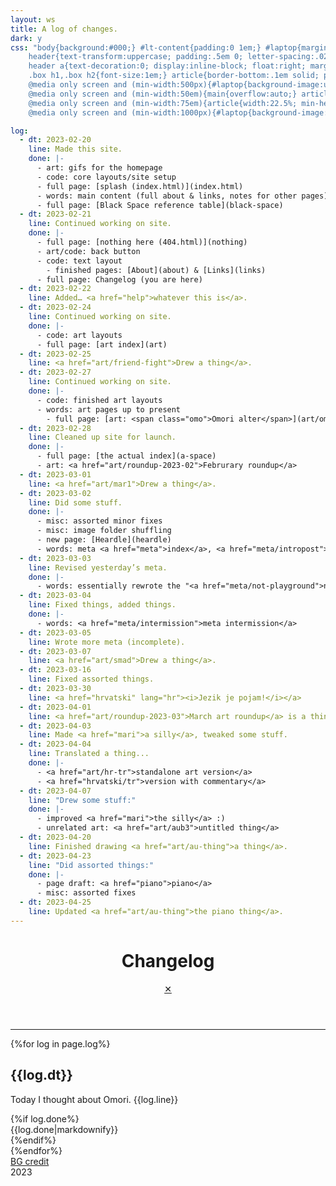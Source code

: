 ```yaml
---
layout: ws
title: A log of changes.
dark: y
css: "body{background:#000;} #lt-content{padding:0 1em;} #laptop{margin:1em auto; border:.5em #000 solid; box-shadow:0 0 0 .15em #808080; background:url(assets/img/bg-wall-500.png) no-repeat fixed center; background-size:cover;} hr{border:0; height:.1em; background:#fff; margin:0 -1em;} .box{margin:1em;} #bar{background:#bfbfbf; border-top:.1em #efefef solid; font-family:monospace; text-transform:uppercase;} .lt-box{display:inline-block; margin:.25em; padding:.25em .5em; border:.1em #808080 solid;} #bar a{text-decoration:none; font-weight:bold;} #bar a:focus,#bar a:hover,#bar a:active{color:initial; background:#808080; border-color:#404040;} .lt-box:last-child{float:right; cursor:default; border-color:#dfdfdf;}
	header{text-transform:uppercase; padding:.5em 0; letter-spacing:.025em;}
	header a{text-decoration:0; display:inline-block; float:right; margin-top:-1.5em; margin-right:-.75em; padding:0 .35em; border:.1em #fff solid;} header a:hover,header a:focus,header a:active{color:red; border-color:inherit; background:#fff;}
	.box h1,.box h2{font-size:1em;} article{border-bottom:.1em solid; padding:.5em 0;} article:last-of-type{border:0;} .box h2{color:inherit;} p span{display:inline-block;} .done{font-size:.85em; margin-top:-1em;} .box li>ul{margin-bottom:0;}
	@media only screen and (min-width:500px){#laptop{background-image:url(assets/img/bg-wall-1000.png);}}
	@media only screen and (min-width:50em){main{overflow:auto;} article{width:47.5%; float:left; margin-right:2.5%;} @supports (display:flex){main{display:flex; flex-wrap:wrap;} article{margin:0;}  article:nth-child(odd){margin-right:2.5%;} article:nth-child(even){margin-left:2.5%;}}}
	@media only screen and (min-width:75em){article{width:22.5%; min-height:20em;} /*https://stackoverflow.com/questions/4844456/is-it-possible-to-select-the-last-n-items-with-nth-child*/ article:nth-last-child(-n+4){border-bottom:0;} @supports (display:flex){article{min-height:auto; width:23.5%;} article:nth-child(odd){margin-right:0;} article:nth-child(even){margin-left:0;} article{margin-right:1.5% !important;}}
	@media only screen and (min-width:1000px){#laptop{background-image:url(assets/img/bg-wall-2000.png); max-width:1500px;}"

log:
  - dt: 2023-02-20
    line: Made this site.
    done: |-
      - art: gifs for the homepage
      - code: core layouts/site setup
      - full page: [splash (index.html)](index.html)
      - words: main content (full about & links, notes for other pages)
      - full page: [Black Space reference table](black-space)
  - dt: 2023-02-21
    line: Continued working on site.
    done: |-
      - full page: [nothing here (404.html)](nothing)
      - art/code: back button
      - code: text layout
        - finished pages: [About](about) & [Links](links)
      - full page: Changelog (you are here)
  - dt: 2023-02-22
    line: Added… <a href="help">whatever this is</a>.
  - dt: 2023-02-24
    line: Continued working on site.
    done: |-
      - code: art layouts
      - full page: [art index](art)
  - dt: 2023-02-25
    line: <a href="art/friend-fight">Drew a thing</a>.
  - dt: 2023-02-27
    line: Continued working on site.
    done: |-
      - code: finished art layouts
      - words: art pages up to present
        - full page: [art: <span class="omo">Omori alter</span>](art/omori-alter)
  - dt: 2023-02-28
    line: Cleaned up site for launch.
    done: |-
      - full page: [the actual index](a-space)
      - art: <a href="art/roundup-2023-02">Februrary roundup</a>
  - dt: 2023-03-01
    line: <a href="art/mar1">Drew a thing</a>.
  - dt: 2023-03-02
    line: Did some stuff.
    done: |-
      - misc: assorted minor fixes
      - misc: image folder shuffling
      - new page: [Heardle](heardle)
      - words: meta <a href="meta">index</a>, <a href="meta/intropost">intropost</a>, <a href="meta/playground">playground</a>, <a href="meta/not-playground">not-playground</a>
  - dt: 2023-03-03
    line: Revised yesterday’s meta.
    done: |-
      - words: essentially rewrote the "<a href="meta/not-playground">not-playground</a>" post from the ground up
  - dt: 2023-03-04
    line: Fixed things, added things.
    done: |-
      - words: <a href="meta/intermission">meta intermission</a>
  - dt: 2023-03-05
    line: Wrote more meta (incomplete).
  - dt: 2023-03-07
    line: <a href="art/smad">Drew a thing</a>.
  - dt: 2023-03-16
    line: Fixed assorted things.
  - dt: 2023-03-30
    line: <a href="hrvatski" lang="hr"><i>Jezik je pojam!</i></a>
  - dt: 2023-04-01
    line: <a href="art/roundup-2023-03">March art roundup</a> is a thing.
  - dt: 2023-04-03
    line: Made <a href="mari">a silly</a>, tweaked some stuff.
  - dt: 2023-04-04
    line: Translated a thing...
    done: |-
      - <a href="art/hr-tr">standalone art version</a>
      - <a href="hrvatski/tr">version with commentary</a>
  - dt: 2023-04-07
    line: "Drew some stuff:"
    done: |-
      - improved <a href="mari">the silly</a> :)
      - unrelated art: <a href="art/aub3">untitled thing</a>
  - dt: 2023-04-20
    line: Finished drawing <a href="art/au-thing">a thing</a>.
  - dt: 2023-04-23
    line: "Did assorted things:"
    done: |-
      - page draft: <a href="piano">piano</a>
      - misc: assorted fixes
  - dt: 2023-04-25
    line: Updated <a href="art/au-thing">the piano thing</a>.
---
```

<div id="lt-content"><div id="laptop">
	<div class="box">
		<header><h1>Changelog</h1><a href="a-space">✕</a></header>
		<hr>
		<main>{%for log in page.log%}<article><h2>{{log.dt}}</h2><p><span>Today I thought about <span class="omo">Omori</span>.</span> <span>{{log.line}}</span></p>{%if log.done%}<div class="done">{{log.done|markdownify}}</div>{%endif%}</article>{%endfor%}</main>
	</div><div id="bar">
		<a href="https://unsplash.com/photos/4Zaq5xY5M_c" class="lt-box">BG credit</a>
		<div class="lt-box">2023</div>
</div><!--/#bar--></div></div>